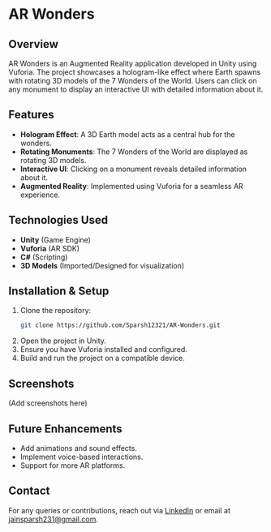 # AR Wonders

## Overview
AR Wonders is an Augmented Reality application developed in Unity using Vuforia. The project showcases a hologram-like effect where Earth spawns with rotating 3D models of the 7 Wonders of the World. Users can click on any monument to display an interactive UI with detailed information about it.

## Features
- **Hologram Effect**: A 3D Earth model acts as a central hub for the wonders.
- **Rotating Monuments**: The 7 Wonders of the World are displayed as rotating 3D models.
- **Interactive UI**: Clicking on a monument reveals detailed information about it.
- **Augmented Reality**: Implemented using Vuforia for a seamless AR experience.

## Technologies Used
- **Unity** (Game Engine)
- **Vuforia** (AR SDK)
- **C#** (Scripting)
- **3D Models** (Imported/Designed for visualization)

## Installation & Setup
1. Clone the repository:
   ```sh
   git clone https://github.com/Sparsh12321/AR-Wonders.git
   ```
2. Open the project in Unity.
3. Ensure you have Vuforia installed and configured.
4. Build and run the project on a compatible device.

## Screenshots
(Add screenshots here)

## Future Enhancements
- Add animations and sound effects.
- Implement voice-based interactions.
- Support for more AR platforms.

## Contact
For any queries or contributions, reach out via [LinkedIn](https://www.linkedin.com/in/sparsh2308/) or email at jainsparsh231@gmail.com.


